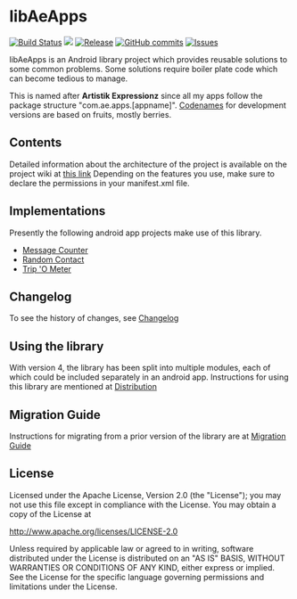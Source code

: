 # libAeApps
[![Build Status](https://travis-ci.org/midhunhk/lib-aeapps.svg)](https://travis-ci.org/midhunhk/lib-aeapps)
[![](https://jitci.com/gh/midhunhk/lib-aeapps/svg)](https://jitci.com/gh/midhunhk/lib-aeapps)
[![Release](https://jitpack.io/v/midhunhk/ae-apps-library.svg)](https://jitpack.io/#midhunhk/lib-aeapps)
[![GitHub commits](https://img.shields.io/github/commits-since/midhunhk/lib-aeapps/v4.0.7.svg)](https://github.com/midhunhk/lib-aeapps) 
[![Issues](https://img.shields.io/github/issues/midhunhk/lib-aeapps.svg)](https://github.com/midhunhk/lib-aeapps/issues) 

libAeApps is an Android library project which provides reusable solutions to some common problems.
Some solutions require boiler plate code which can become tedious to manage.

This is named after **Artistik Expressionz** since all my apps follow the package structure "com.ae.apps.[appname]".
[Codenames](https://github.com/midhunhk/lib-aeapps/wiki/Codenames) for development versions are based on fruits, mostly berries.

## Contents
Detailed information about the architecture of the project is available on the project wiki at [this link](https://github.com/midhunhk/lib-aeapps/wiki/Architecture)
Depending on the features you use, make sure to declare the permissions in your manifest.xml file.

## Implementations
Presently the following android app projects make use of this library.

* <a href="https://github.com/midhunhk/message-counter">Message Counter</a>
* <a href="https://github.com/midhunhk/random-contact">Random Contact</a>
* <a href="https://github.com/midhunhk/trip-o-meter">Trip 'O Meter</a>

## Changelog
To see the history of changes, see [Changelog](https://github.com/midhunhk/lib-aeapps/blob/master/VersionHistory.md)

## Using the library
With version 4, the library has been split into multiple modules, each of which could be included separately in an android app.
Instructions for using this library are mentioned at [Distribution](https://github.com/midhunhk/lib-aeapps/wiki/Distribution)

## Migration Guide
Instructions for migrating from a prior version of the library are at [Migration Guide](https://github.com/midhunhk/lib-aeapps/wiki/Migration-Guide)
 
## License
Licensed under the Apache License, Version 2.0 (the "License");
 you may not use this file except in compliance with the License.
 You may obtain a copy of the License at
  
 http://www.apache.org/licenses/LICENSE-2.0
  
 Unless required by applicable law or agreed to in writing, software
 distributed under the License is distributed on an "AS IS" BASIS,
 WITHOUT WARRANTIES OR CONDITIONS OF ANY KIND, either express or implied.
 See the License for the specific language governing permissions and
 limitations under the License.
